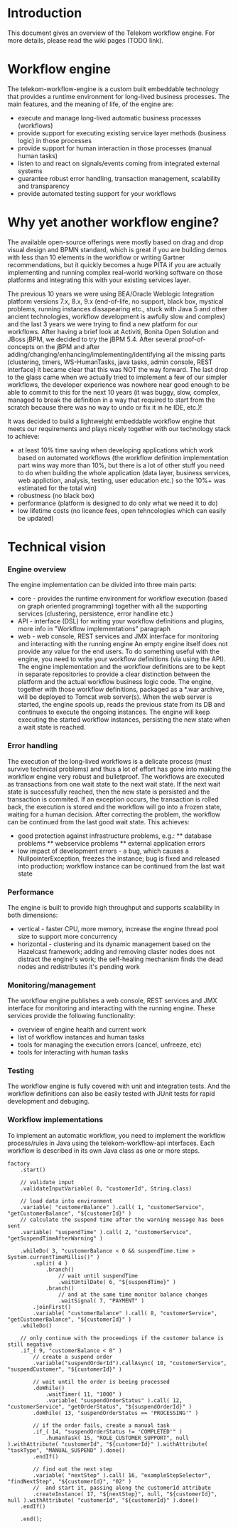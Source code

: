 # Introduction
This document gives an overview of the Telekom workflow engine. For more details, please read the wiki pages (TODO link).

# Workflow engine 
The telekom-workflow-engine is a custom built embeddable technology that provides a runtime environment for long-lived business processes.
The main features, and the meaning of life, of the engine are: 
* execute and manage long-lived automatic business processes (workflows)
* provide support for executing existing service layer methods (business logic) in those processes
* provide support for human interaction in those processes (manual human tasks)
* listen to and react on signals/events coming from integrated external systems
* guarantee robust error handling, transaction management, scalability and transparency
* provide automated testing support for your workflows

# Why yet another workflow engine?
The available open-source offerings were mostly based on drag and drop visual design and BPMN standard, which is great if you are building demos with less than 10 elements in the workflow or writing Gartner recommendations, but it quickly becomes a huge PITA if you are actually implementing and running complex real-world working software on those platforms and integrating this with your existing services layer. 

The previous 10 years we were using BEA/Oracle Weblogic Integration platform versions 7.x, 8.x, 9.x (end-of-life, no support, black box, mystical problems, running instances dissapearing etc., stuck with Java 5 and other ancient technologies, workflow development is awfully slow and complex) and the last 3 years we were trying to find a new platform for our workflows. After having a brief look at Activiti, Bonita Open Solution and JBoss jBPM, we decided to try the jBPM 5.4. After several proof-of-concepts on the jBPM and after adding/changing/enhancing/implementing/identifying all the missing parts (clustering, timers, WS-HumanTasks, java tasks, admin console, REST interface) it became clear that this was NOT the way forward. The last drop to the glass came when we actually tried to implement a few of our simpler workflows, the developer experience was nowhere near good enough to be able to commit to this for the next 10 years (it was buggy, slow, complex, managed to break the definition in a way that required to start from the scratch because there was no way to undo or fix it in he IDE, etc.)!

It was decided to build a lightweight embeddable workflow engine that meets our requirements and plays nicely together with our technology stack to achieve:
* at least 10% time saving when developing applications which work based on automated workflows (the workflow definition implementation part wins way more than 10%, but there is a lot of other stuff you need to do when building the whole application (data layer, business services, web appliction, analysis, testing, user education etc.) so the 10%+ was estimated for the total win)
* robustness (no black box)
* performance (platform is designed to do only what we need it to do)
* low lifetime costs (no licence fees, open tehncologies which can easily be updated)

# Technical vision
### Engine overview
The engine implementation can be divided into three main parts:
* core - provides the runtime environment for workflow execution (based on graph oriented programming) together with all the supporting services (clustering, persistence, error handline etc.)
* API - interface (DSL) for writing your workflow definitions and plugins, more info in "Workflow implementations" paragraph
* web - web console, REST services and JMX interface for monitoring and interacting with the running engine
An empty engine itself does not provide any value for the end users. To do something useful with the engine, you need to write your workflow definitions (via using the API). The engine implementation and the workflow definitions are to be kept in separate repositories to provide a clear distinction between the platform and the actual workflow business logic code. The engine, together with those workflow definitions, packaged as a *.war archive, will be deployed to Tomcat web server(s). When the web server is started, the engine spools up, reads the previous state from its DB and continues to execute the ongoing instances. The engine will keep executing the started workflow instances, persisting the new state when a wait state is reached.

### Error handling
The execution of the long-lived workflows is a delicate process (must survive technical problems) and thus a lot of effort has gone into making the workflow engine very robust and bulletproof. The workflows are executed as transactions from one wait state to the next wait state. If the next wait state is successfully reached, then the new state is persisted and the transaction is commited. If an exception occurs, the transaction is rolled back, the execution is stored and the workflow will go into a frozen state, waiting for a human decision. After correcting the problem, the workflow can be continued from the last good wait state.
This achieves:
* good protection against infrastructure problems, e.g.:
** database problems
** webservice problems
** external application errors
* low impact of development errors - a bug, which causes a NullpointerException, freezes the instance; bug is fixed and released into production; workflow instance can be continued from the last wait state

### Performance
The engine is built to provide high throughput and supports scalability in both dimensions:
* vertical - faster CPU, more memory, increase the engine thread pool size to support more concurrency
* horizontal - clustering and its dynamic management based on the Hazelcast framework; adding and removing claster nodes does not distract the engine's work; the self-healing mechanism finds the dead nodes and redistributes it's pending work

### Monitoring/management
The workflow engine publishes a web console, REST services and JMX interface for monitoring and interacting with the running engine. These services provide the following functionality:
* overview of engine health and current work
* list of workflow instances and human tasks
* tools for managing the execution errors (cancel, unfreeze, etc)
* tools for interacting with human tasks

### Testing
The workflow engine is fully covered with unit and integration tests. And the workflow definitions can also be easily tested with JUnit tests for rapid development and debuging.

### Workflow implementations
To implement an automatic workflow, you need to implement the workflow process/rules in Java using the telekom-workflow-api interfaces. Each workflow is described in its own Java class as one or more steps.

```
factory
    .start()
    
    // validate input
    .validateInputVariable( 0, "customerId", String.class)
    
    // load data into environment
    .variable( "customerBalance" ).call( 1, "customerService", "getCustomerBalance", "${customerId}" )
    // calculate the suspend time after the warning message has been sent
    .variable( "suspendTime" ).call( 2, "customerService", "getSuspendTimeAfterWarning" )

    .whileDo( 3, "customerBalance < 0 && suspendTime.time > System.currentTimeMillis()" )
        .split( 4 )
            .branch()
                // wait until suspendTime
                .waitUntilDate( 6, "${suspendTime}" )
            .branch()
                // and at the same time monitor balance changes
                .waitSignal( 7, "PAYMENT" )
        .joinFirst()
        .variable( "customerBalance" ).call( 8, "customerService", "getCustomerBalance", "${customerId}" )
    .whileDo()

    // only continue with the proceedings if the customer balance is still negative
    .if_( 9, "customerBalance < 0" )
        // create a suspend order
        .variable("suspendOrderId").callAsync( 10, "customerService", "suspendCustomer", "${customerId}" )
        
        // wait until the order is beeing processed
        .doWhile()
            .waitTimer( 11, "1000" )
            .variable( "suspendOrderStatus" ).call( 12, "customerService", "getOrderStatus", "${suspendOrderId}" )
        .doWhile( 13, "suspendOrderStatus == 'PROCESSING'" )
        
        // if the order fails, create a manual task
        .if_( 14, "suspendOrderStatus != 'COMPLETED'" )
            .humanTask( 15, "ROLE_CUSTOMER_SUPPORT", null ).withAttribute( "customerId", "${customerId}" ).withAttribute( "taskType", "MANUAL_SUSPEND" ).done()
        .endIf()
    
        // find out the next step 
        .variable( "nextStep" ).call( 16, "exampleStepSelector", "findNextStep", "${customerId}", "02" )
        //  and start it, passing along the customerId attribute
        .createInstance( 17, "${nextStep}", null, "${customerId}", null ).withAttribute( "customerId", "${customerId}" ).done()
    .endIf()

    .end();
```